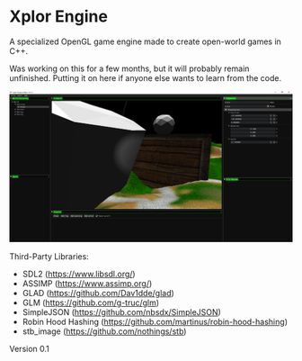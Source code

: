 # Xplor Engine

A specialized OpenGL game engine made to create open-world games in C++.

Was working on this for a few months, but it will probably remain unfinished. Putting it on here if anyone else wants to learn from the code.

<img src="xplor-engine-screenshot.png">

Third-Party Libraries:

- SDL2 (https://www.libsdl.org/)
- ASSIMP (https://www.assimp.org/)
- GLAD (https://github.com/Dav1dde/glad)
- GLM (https://github.com/g-truc/glm)
- SimpleJSON (https://github.com/nbsdx/SimpleJSON)
- Robin Hood Hashing (https://github.com/martinus/robin-hood-hashing)
- stb_image (https://github.com/nothings/stb)

Version 0.1
